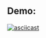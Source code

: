 ## Demo:
[![asciicast](https://asciinema.org/a/KMyQGfPLLK1bawwBXLZsT7DCq.svg)](https://asciinema.org/a/KMyQGfPLLK1bawwBXLZsT7DCq)
